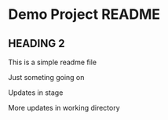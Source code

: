 # Demo Project README

## HEADING 2

This is a simple readme file

Just someting going on

Updates in stage

More updates in working directory
